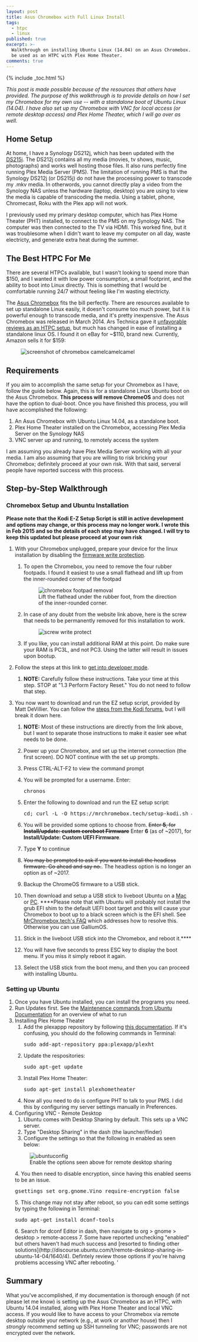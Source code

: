 ```yaml
---
layout: post
title: Asus Chromebox with Full Linux Install
tags:
  - htpc
  - linux
published: true
excerpt: >-
  Walkthrough on installing Ubuntu Linux (14.04) on an Asus Chromebox. This will
  be used as an HTPC with Plex Home Theater.
comments: true
---
```


{% include _toc.html %}


_This post is made possible because of the resources that others have provided. The purpose of this walkthrough is to provide details on how I set my Chromebox for my own use -- with a standalone boot of Ubuntu Linux (14.04). I have also set up my Chromebox with VNC for local access (or remote desktop access) and Plex Home Theater, which I will go over as well._

## Home Setup
At home, I have a Synology DS212j, which has been updated with the [DS215j](https://www.synology.com/en-global/products/DS215j). The DS212j contains all my media (movies, tv shows, music, photographs) and works well hosting those files. It also runs perfectly fine running Plex Media Server (PMS). The limitation of running PMS is that the Synology DS212j (or DS215j) do not have the processing power to transcode my .mkv media. In otherwords, you cannot directly play a video from the Synology NAS unless the hardware (laptop, desktop) you are using to view the media is capable of transcoding the media. Using a tablet, phone, Chromecast, Roku with the Plex app will not work.

I previously used my primary desktop computer, which has Plex Home Theater (PHT) installed, to connect to the PMS on my Synology NAS. The computer was then connected to the TV via HDMI. This worked fine, but it was troublesome when I didn't want to leave my computer on all day, waste electricty, and generate extra heat during the summer.

## The Best HTPC For Me
There are several HTPCs available, but I wasn't looking to spend more than $150, and I wanted it with low power consumption, a small footprint, and the ability to boot into Linux directly. This is something that I would be comfortable running 24/7 without feeling like I'm wasting electricty.

The [Asus Chromebox](http://www.asus.com/us/ASUS_Chromebox/) fits the bill perfectly. There are resources available to set up standalone Linux easily, it doesn't consume too much power, but it is powerful enough to transcode media, and it's pretty inexpensive. The Asus Chromebox was released in March 2014. Ars Technica gave it [unfavorable reviews as an HTPC setup](http://arstechnica.com/gadgets/2014/03/review-asus-brings-chrome-os-to-mini-pcs-in-a-low-power-inexpensive-package/2/), but much has changed in ease of installing a standalone linux OS. I found it on eBay for ~$110, brand new. Currently, Amazon sells it for $159:
    <figure>
        <img src="{{ site.url }}/images/chromeboxpricewatch.png" alt="screenshot of chromebox camelcamelcamel">
    </figure>


## Requirements
If you aim to accomplish the same setup for your Chromebox as I have, follow the guide below. Again, this is for a standalone Linux Ubuntu boot on the Asus Chromebox. **This process will remove ChromeOS** and does not have the option to dual-boot. Once you have finished this process, you will have accomplished the following:

1. An Asus Chromebox with Ubuntu Linux 14.04, as a standalone boot. 
2. Plex Home Theater installed on the Chromebox, accessing Plex Media Server on the Synology NAS
3. VNC server up and running, to remotely access the system

I am assuming you already have Plex Media Server working with all your media. I am also assuming that you are willing to risk bricking your Chromebox; definitely proceed at your own risk. With that said, serveral people have reported success with this process.

## Step-by-Step Walkthrough

### Chromebox Setup and Ubuntu Installation

__Please note that the Kodi E-Z Setup Script is still in active development and options may change, or this process may no longer work. I wrote this in Feb 2015 and so the details of each step may have changed. I will try to keep this updated but please proceed at your own risk__

1. With your Chromebox unplugged, prepare your device for the linux installation by disabling the [firmware write protection](http://kodi.wiki/view/Chromebox#Disable_Firmware_Write_Protect).
    1. To open the Chromebox, you need to remove the four rubber footpads. I found it easiest to use a small flathead and lift up from the inner-rounded corner of the footpad
        <figure>
            <img src="{{ site.url }}/images/chromebox1.jpg" alt="chromebox footpad removal">
            <figcaption>Lift the flathead under the rubber foot, from the direction of the inner-rounded corner.</figcaption>
        </figure>
    2. In case of any doubt from the website link above, here is the screw that needs to be permanently removed for this installation to work.
        <figure>
            <img src="{{ site.url }}/images/chromebox2.jpg" alt="screw write protect">
        </figure>
    3. If you like, you can install additional RAM at this point. Do make sure your RAM is PC3L, and not PC3. Using the latter will result in issues upon bootup.
2. Follow the steps at this link to [get into developer mode](http://kodi.wiki/view/Chromebox#Put_in_Developer_Mode).
    1. **NOTE:** Carefully follow these instructions. Take your time at this step. STOP at "1.3 Perform Factory Reset." You do not need to follow that step.

3. You now want to download and run the EZ setup script, provided by Matt DeVillier. You can follow the [steps from the Kodi forums](http://forum.kodi.tv/showthread.php?tid=194362), but I will break it down here.
    1. **NOTE:** Most of these instructions are directly from the link above, but I want to separate those instructions to make it easier see what needs to be done.
   1. Power up your Chromebox, and set up the internet connection (the first screen). DO NOT continue with the set up prompts.
   2. Press CTRL-ALT-F2 to view the command prompt
   3. You will be prompted for a username. Enter: 
        <pre>chronos</pre>
   4. Enter the following to download and run the EZ setup script:
        <pre>cd; curl -L -O https://mrchromebox.tech/setup-kodi.sh && sudo bash setup-kodi.sh</pre>

   5. You will be provided some options to choose from. ~~Enter **5**, for **Install/update: custom coreboot Firmware**~~ Enter **6** (as of ~2017), for **Install/Update: Custom UEFI Firmware**.
   6. Type **Y** to continue
   7. ~~You may be prompted to ask if you want to install the headless firmware. Go ahead and say no.~~. The headless option is no longer an option as of ~2017. 
   8. Backup the ChromeOS firmware to a USB stick.
   9. Then download and setup a USB stick to liveboot Ubuntu on a [Mac](http://sourceforge.net/projects/mlul/) or [PC](http://www.linuxliveusb.com/). ****Please note that with Ubuntu will probably not install the grub EFI shim to the default UEFI boot target and this will cause your Chromebox to boot up to a black screen which is the EFI shell. See [MrChromebox.tech's FAQ](https://mrchromebox.tech/#faq) which addresses how to resolve this. Otherwise you can use GalliumOS. 
   10. Stick in the liveboot USB stick into the Chromebox, and reboot it.****
   11. You will have five seconds to press ESC key to display the boot menu. If you miss it simply reboot it again.
   12. Select the USB stick from the boot menu, and then you can proceed with installing Ubuntu.

### Setting up Ubuntu
1. Once you have Ubuntu installed, you can install the programs you need.
2. Run Updates first. See the [Maintenence commands from Ubuntu Documentation](https://help.ubuntu.com/community/AptGet/Howto#Maintenance_commands) for an overview of what to run
3. Installing Plex Home Theater
    1. Add the plexappp repository by following [this documentation](https://launchpad.net/~plexapp/+archive/ubuntu/plexht). If it's confusing, you should do the following commands in Terminal:
        <pre>sudo add-apt-repository ppa:plexapp/plexht </pre>
    2. Update the respositories:
        <pre>sudo apt-get update</pre>
    3. Install Plex Home Theater:
        <pre>sudo apt-get install plexhometheater</pre>
    4. Now all you need to do is configure PHT to talk to your PMS. I did this by configuring my server settings manually in Preferences.
4. Configuring VNC - Remote Desktop
    1. Ubuntu comes with Desktop Sharing by default. This sets up a VNC server.
    2. Type "Desktop Sharing" in the dash (the launcher/finder)
    3. Configure the settings so that the following in enabled as seen below:
    <figure>
        <img src="{{ site.url }}/images/remoteubuntuconfig.png" alt="ubuntuconfig">
        <figcaption>Enable the options seen above for remote desktop sharing</figcaption>
    </figure>  
    4. You then need to disable encryption, since having this enabled seems to be an issue.
        <pre>gsettings set org.gnome.Vino require-encryption false</pre>
    5. This change may not stay after reboot, so you can edit some settings by typing the following in Terminal:
        <pre>sudo apt-get install dconf-tools</pre>
    6. Search for dconf Editor in dash, then navigate to org > gnome > desktop > remote-access
    7. Some have reported unchecking "enabled" but others haven't had much success and [resorted to finding other solutions](http://discourse.ubuntu.com/t/remote-desktop-sharing-in-ubuntu-14-04/1640/4). Defintely review those options if you're haivng problems accessing VNC after rebooting. '

## Summary
What you've accomplished, if my documentation is thorough enough (if not please let me know) is setting up the Asus Chromebox as an HTPC, with Ubuntu 14.04 installed, along with Plex Home Theater and local VNC access. If you would like to have access to your Chromebox via remote desktop outside your network (e.g., at work or another house) then I *strongly* recommend setting up SSH tunneling for VNC; passwords are not encrypted over the network.
